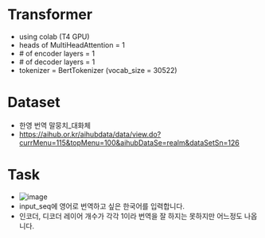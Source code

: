 # Transformer

- using colab (T4 GPU)
- heads of MultiHeadAttention = 1
- \# of encoder layers = 1
- \# of decoder layers = 1
- tokenizer = BertTokenizer (vocab_size = 30522)

# Dataset

- 한영 번역 말뭉치_대화체
- https://aihub.or.kr/aihubdata/data/view.do?currMenu=115&topMenu=100&aihubDataSe=realm&dataSetSn=126

# Task

- ![image](https://github.com/MyeongGuJo/Transformer/assets/102133534/fc851ce0-b31e-43eb-9908-df0d6e946d2b)
- input_seq에 영어로 번역하고 싶은 한국어를 입력합니다.
- 인코더, 디코더 레이어 개수가 각각 1이라 번역을 잘 하지는 못하지만 어느정도 나옵니다.
